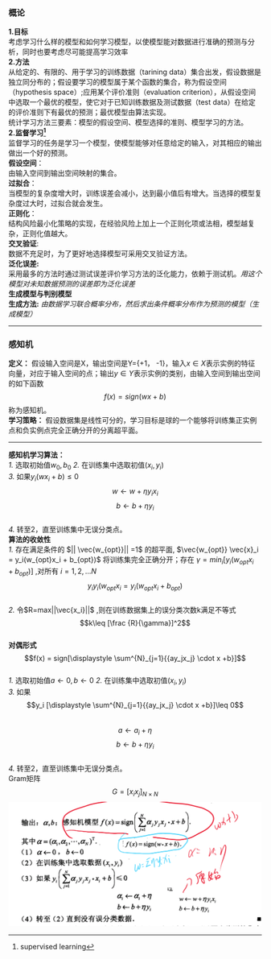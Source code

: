 ### 概论
**1.目标**  
考虑学习什么样的模型和如何学习模型，以使模型能对数据进行准确的预测与分析，同时也要考虑尽可能提高学习效率  
**2.方法**  
从给定的、有限的、用于学习的训练数据（tarining data）集合出发，假设数据是独立同分布的；假设要学习的模型属于某个函数的集合，称为假设空间（hypothesis space）;应用某个评价准则（evaluation criterion），从假设空间中选取一个最优的模型，使它对于已知训练数据及测试数据（test data）在给定的评价准则下有最优的预测；最优模型由算法实现。  
统计学习方法三要素：模型的假设空间、模型选择的准则、模型学习的方法。  
**2.监督学习[^1]**  
监督学习的任务是学习一个模型，使模型能够对任意给定的输入，对其相应的输出做出一个好的预测。  
**假设空间**：  
由输入空间到输出空间映射的集合。  
**过拟合**：  
当模型的复杂度增大时，训练误差会减小，达到最小值后有增大。当选择的模型复杂度过大时，过拟合就会发生。  
**正则化**：  
结构风险最小化策略的实现，在经验风险上加上一个正则化项或法相，模型越复杂，正则化值越大。  
**交叉验证**:  
数据不充足时，为了更好地选择模型可采用交叉验证方法。  
**泛化误差:**  
采用最多的方法时通过测试误差评价学习方法的泛化能力，依赖于测试机。_用这个模型对未知数据预测的误差即为泛化误差_  
**生成模型与判别模型**  
__生成方法:__ _由数据学习联合概率分布，然后求出条件概率分布作为预测的模型（生成模型）_
___
### 感知机
__定义：__ 假设输入空间是X，输出空间是Y={+1， -1}，输入$x \in X$表示实例的特征向量，对应于输入空间的点；输出$y \in Y$表示实例的类别，由输入空间到输出空间的如下函数$$f(x)=sign(wx+b)$$称为感知机。  
__学习策略：__ 假设数据集是线性可分的，学习目标是球的一个能够将训练集正实例点和负实例点完全正确分开的分离超平面。
___  
__感知机学习算法：__  
*1.* 选取初始值$w_0, b_0$ 
*2.* 在训练集中选取初值$(x_i,y_i)$  
*3.* 如果$y_i(wx_i+b) \leq 0$  $$w \leftarrow w+ \eta y_ix_i$$  $$b \leftarrow b+ \eta y_i$$  
*4.* 转至2，直至训练集中无误分类点。  
__算法的收敛性__  
*1.* 存在满足条件的 $|| \vec{w_{opt}}|| =1$ 的超平面,
$\vec{w_{opt}} \vec{x}_i = y_i(w_{opt}x_i + b_{opt})$
将训练集完全正确分开；存在
$\gamma = min_i [ y_i(w_{opt}x_i + b_{opt})]$
,对所有
$i=1,2,...N$  
$$y_iy_i(w_{opt}x_i = y_i(w_{opt}x_i + b_{opt})$$  
*2.* 令$R=max||\vec{x_i}||$ ,则在训练数据集上的误分类次数k满足不等式$$k\leq [\frac {R}{\gamma}]^2$$   
__对偶形式__   
$$f(x) = sign[\displaystyle \sum^{N}_{j=1}{{ay_jx_j} \cdot x +b}]$$  
*1.* 选取初始值$a \leftarrow 0,b\leftarrow 0$ 
*2.* 在训练集中选取初值$(x_i,y_i)$  
*3.* 如果$$y_i [\displaystyle \sum^{N}_{j=1}{{ay_jx_j} \cdot x +b}]\leq 0$$  
$$a \leftarrow a_i+ \eta $$  $$b \leftarrow b+ \eta y_i$$   
*4.* 转至2，直至训练集中无误分类点。  
Gram矩阵$$G=[x_ix_j]_{N\times N}$$
![RUNOOB 图标](基础\机器学习\感知机对偶形式.png)
[^1]:supervised learning 

